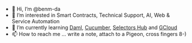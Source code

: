 - 👋 Hi, I’m @benm-da
- 👀 I’m interested in Smart Contracts, Technical Support, AI, Web & Service Automation
- 🌱 I’m currently learning [Daml](https://daml.com/), [Cucumber](https://cucumber.io/), [Selectors Hub](https://selectorshub.com/) and [GCloud](https://cloud.google.com/)
- 📫 How to reach me ... write a note, attach to a Pigeon, cross fingers 8-)

<!---
benm-da/benm-da is a ✨ special ✨ repository because its `README.md` (this file) appears on your GitHub profile.
You can click the Preview link to take a look at your changes.
--->
